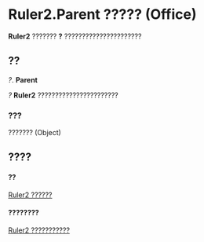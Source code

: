 
# Ruler2.Parent ????? (Office)

 **Ruler2** ??????? **?** ??????????????????????


## ??

 _?_. **Parent**

 _?_ **Ruler2** ???????????????????????


### ???

??????? (Object)


## ????


#### ??


[Ruler2 ??????](a1632624-cdae-08db-4b5d-78311dbb224a.md)
#### ????????


[Ruler2 ???????????](http://msdn.microsoft.com/library/f9cc2d59-b8be-a23b-1b74-6a9552358cf5%28Office.15%29.aspx)